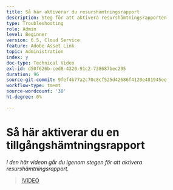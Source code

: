 ```yaml
---
title: Så här aktiverar du resurshämtningsrapport
description: Steg för att aktivera resurshämtningsrapporten
type: Troubleshooting
role: Admin
level: Beginner
version: 6.5, Cloud Service
feature: Adobe Asset Link
topic: Administration
index: y
doc-type: Technical Video
exl-id: d50f626b-ced8-4320-91c2-738687bec295
duration: 96
source-git-commit: 9fef4b77a2c70c8cf525d42686f4120e481945ee
workflow-type: tm+mt
source-wordcount: '30'
ht-degree: 0%

---
```


# Så här aktiverar du en tillgångshämtningsrapport

*I den här videon går du igenom stegen för att aktivera resurshämtningsrapport.*

>[!VIDEO](https://video.tv.adobe.com/v/335463?quality=12&learn=on)
